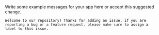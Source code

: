Write some example messages for your app here or accept this suggested change.

```suggestion
Welcome to our repository! Thanks for adding an issue, if you are reporting a bug or a feature request, please make sure to assign a label to this issue.
```
